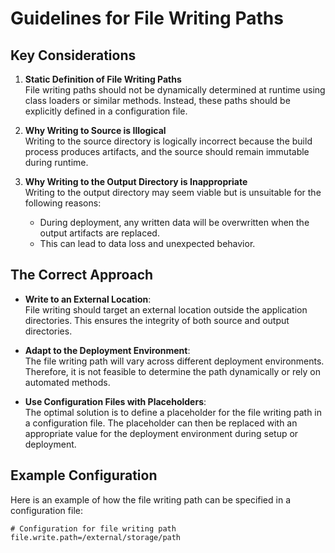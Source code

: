 # Guidelines for File Writing Paths

## Key Considerations

1. **Static Definition of File Writing Paths**  
   File writing paths should not be dynamically determined at runtime using class loaders or similar methods. Instead, these paths should be explicitly defined in a configuration file.

2. **Why Writing to Source is Illogical**  
   Writing to the source directory is logically incorrect because the build process produces artifacts, and the source should remain immutable during runtime.

3. **Why Writing to the Output Directory is Inappropriate**  
   Writing to the output directory may seem viable but is unsuitable for the following reasons:
    - During deployment, any written data will be overwritten when the output artifacts are replaced.
    - This can lead to data loss and unexpected behavior.

## The Correct Approach

- **Write to an External Location**:  
  File writing should target an external location outside the application directories. This ensures the integrity of both source and output directories.

- **Adapt to the Deployment Environment**:  
  The file writing path will vary across different deployment environments. Therefore, it is not feasible to determine the path dynamically or rely on automated methods.

- **Use Configuration Files with Placeholders**:  
  The optimal solution is to define a placeholder for the file writing path in a configuration file. The placeholder can then be replaced with an appropriate value for the deployment environment during setup or deployment.

## Example Configuration

Here is an example of how the file writing path can be specified in a configuration file:

```properties
# Configuration for file writing path
file.write.path=/external/storage/path
